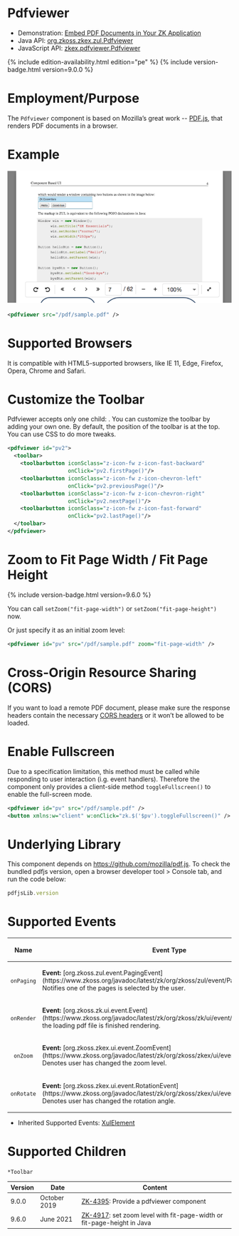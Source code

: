 

# Pdfviewer

- Demonstration: [Embed PDF Documents in Your ZK Application](https://blog.zkoss.org/2019/10/02/zk-9-preview-embed-pdf-documents-in-your-zk-application/)
- Java API: [org.zkoss.zkex.zul.Pdfviewer](https://www.zkoss.org/javadoc/latest/zk/org/zkoss/zkex/zul/Pdfviewer.html)
- JavaScript API:
  [zkex.pdfviewer.Pdfviewer](https://www.zkoss.org/javadoc/latest/jsdoc/classes/zkex.pdfviewer.Pdfviewer.html)

{% include edition-availability.html edition="pe" %} {% include version-badge.html version=9.0.0 %}

# Employment/Purpose

The `Pdfviewer` component is based on Mozilla’s great work --
[PDF.js](https://github.com/mozilla/pdf.js), that renders PDF documents
in a browser.

# Example

![](/zk_component_ref/images/ZK-pdfviewer-example.png)

```xml
<pdfviewer src="/pdf/sample.pdf" />
```

# Supported Browsers

It is compatible with HTML5-supported browsers, like IE 11, Edge,
Firefox, Opera, Chrome and Safari.

# Customize the Toolbar

Pdfviewer accepts only one child: <toolbar>. You can customize the
toolbar by adding your own one. By default, the position of the toolbar
is at the top. You can use CSS to do more tweaks.

```xml
<pdfviewer id="pv2">
  <toolbar>
    <toolbarbutton iconSclass="z-icon-fw z-icon-fast-backward"
                   onClick="pv2.firstPage()"/>
    <toolbarbutton iconSclass="z-icon-fw z-icon-chevron-left"
                   onClick="pv2.previousPage()"/>
    <toolbarbutton iconSclass="z-icon-fw z-icon-chevron-right"
                   onClick="pv2.nextPage()"/>
    <toolbarbutton iconSclass="z-icon-fw z-icon-fast-forward"
                   onClick="pv2.lastPage()"/>
  </toolbar>
</pdfviewer>
```

# Zoom to Fit Page Width / Fit Page Height

{% include version-badge.html version=9.6.0 %}

You can call `setZoom("fit-page-width")` or `setZoom("fit-page-height")`
now.

Or just specify it as an initial zoom level:

```xml
<pdfviewer id="pv" src="/pdf/sample.pdf" zoom="fit-page-width" />
```

# Cross-Origin Resource Sharing (CORS)

If you want to load a remote PDF document, please make sure the response
headers contain the necessary [CORS headers](https://developer.mozilla.org/en-US/docs/Web/HTTP/CORS) or it
won’t be allowed to be loaded.

# Enable Fullscreen

Due to a specification limitation, this method must be called while
responding to user interaction (i.g. event handlers). Therefore the
component only provides a client-side method `toggleFullscreen()` to
enable the full-screen mode.

```xml
<pdfviewer id="pv" src="/pdf/sample.pdf" />
<button xmlns:w="client" w:onClick="zk.$('$pv').toggleFullscreen()" />
```

# Underlying Library

This component depends on <https://github.com/mozilla/pdf.js>. To check
the bundled pdfjs version, open a browser developer tool \> Console tab,
and run the code below:

```js
pdfjsLib.version
```

# Supported Events

<table>
<thead>
<tr class="header">
<th><center>
<p>Name</p>
</center></th>
<th><center>
<p>Event Type</p>
</center></th>
</tr>
</thead>
<tbody>
<tr class="odd">
<td><center>
<p><code>onPaging</code></p>
</center></td>
<td><p><strong>Event:</strong>
[org.zkoss.zul.event.PagingEvent](https://www.zkoss.org/javadoc/latest/zk/org/zkoss/zul/event/PagingEvent.html) Notifies one of the
pages is selected by the user.</p></td>
</tr>
<tr class="even">
<td><center>
<p><code>onRender</code></p>
</center></td>
<td><p><strong>Event:</strong>
[org.zkoss.zk.ui.event.Event](https://www.zkoss.org/javadoc/latest/zk/org/zkoss/zk/ui/event/Event.html) Denotes the loading pdf
file is finished rendering.</p></td>
</tr>
<tr class="odd">
<td><center>
<p><code>onZoom</code></p>
</center></td>
<td><p><strong>Event:</strong>
[org.zkoss.zkex.ui.event.ZoomEvent](https://www.zkoss.org/javadoc/latest/zk/org/zkoss/zkex/ui/event/ZoomEvent.html) Denotes user has
changed the zoom level.</p></td>
</tr>
<tr class="even">
<td><center>
<p><code>onRotate</code></p>
</center></td>
<td><p><strong>Event:</strong>
[org.zkoss.zkex.ui.event.RotationEvent](https://www.zkoss.org/javadoc/latest/zk/org/zkoss/zkex/ui/event/RotationEvent.html) Denotes user
has changed the rotation angle.</p></td>
</tr>
</tbody>
</table>

- Inherited Supported Events: [ XulElement]({{site.baseurl}}/zk_component_ref/xulelement#Supported_Events)

# Supported Children

`*Toolbar`

| Version | Date         | Content                                                                                                            |
|---------|--------------|--------------------------------------------------------------------------------------------------------------------|
| 9.0.0   | October 2019 | [ZK-4395](https://tracker.zkoss.org/browse/ZK-4395): Provide a pdfviewer component                                 |
| 9.6.0   | June 2021    | [ZK-4917](https://tracker.zkoss.org/browse/ZK-4917): set zoom level with fit-page-width or fit-page-height in Java |


